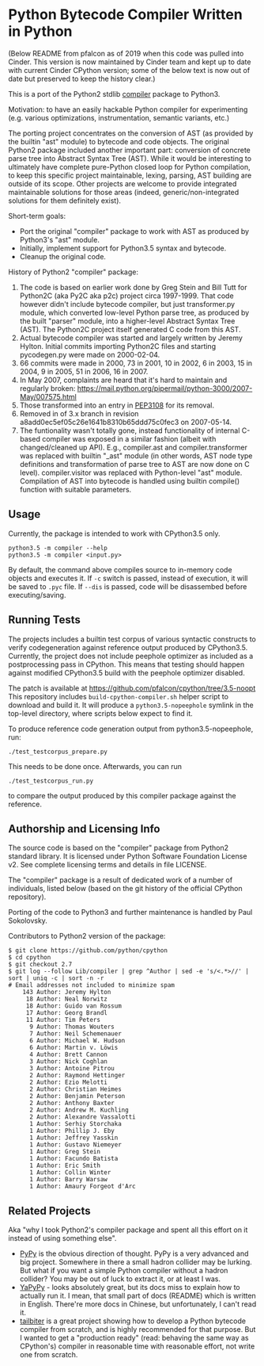 Python Bytecode Compiler Written in Python
==========================================

(Below README from pfalcon as of 2019 when this code was pulled into Cinder.
This version is now maintained by Cinder team and kept up to date with current
Cinder CPython version; some of the below text is now out of date but preserved
to keep the history clear.)

This is a port of the Python2 stdlib
[compiler](https://docs.python.org/2/library/compiler.html) package
to Python3.

Motivation: to have an easily hackable Python compiler for experimenting
(e.g. various optimizations, instrumentation, semantic variants, etc.)

The porting project concentrates on the conversion of AST (as provided by
the builtin "ast" module) to bytecode and code objects. The original Python2
package included another important part: conversion of concrete parse tree
into Abstract Syntax Tree (AST). While it would be interesting to ultimately
have complete pure-Python closed loop for Python compilation, to keep this
specific project maintainable, lexing, parsing, AST building are outside
of its scope. Other projects are welcome to provide integrated maintainable
solutions for those areas (indeed, generic/non-integrated solutions for them
definitely exist).

Short-term goals:

* Port the original "compiler" package to work with AST as produced by
  Python3's "ast" module.
* Initially, implement support for Python3.5 syntax and bytecode.
* Cleanup the original code.

History of Python2 "compiler" package:

1. The code is based on earlier work done by Greg Stein and Bill Tutt
for Python2C (aka Py2C aka p2c) project circa 1997-1999. That code however
didn't include bytecode compiler, but just transformer.py module, which
converted low-level Python parse tree, as produced by the built "parser"
module, into a higher-level Abstract Syntax Tree (AST). The Python2C
project itself generated C code from this AST.
2. Actual bytecode compiler was started and largely written by Jeremy
Hylton. Initial commits importing Python2C files and starting pycodegen.py
were made on 2000-02-04.
3. 66 commits were made in 2000, 73 in 2001, 10 in 2002, 6 in 2003,
15 in 2004, 9 in 2005, 51 in 2006, 16 in 2007.
4. In May 2007, complaints are heard that it's hard to maintain and regularly
broken: https://mail.python.org/pipermail/python-3000/2007-May/007575.html
5. Those transformed into an entry in [PEP3108](https://www.python.org/dev/peps/pep-3108/)
for its removal.
6. Removed in of 3.x branch in revision a8add0ec5ef05c26e1641b8310b65ddd75c0fec3
on 2007-05-14.
7. The funtionality wasn't totally gone, instead functionality of internal
C-based compiler was exposed in a similar fashion (albeit with changed/cleaned
up API). E.g., compiler.ast and compiler.transformer was replaced with
builtin "_ast" module (in other words, AST node type definitions and
transformation of parse tree to AST are now done on C level). compiler.visitor
was replaced with Python-level "ast" module. Compilation of AST into bytecode
is handled using builtin compile() function with suitable parameters.

Usage
-----

Currently, the package is intended to work with CPython3.5 only.

```
python3.5 -m compiler --help
python3.5 -m compiler <input.py>
```

By default, the command above compiles source to in-memory code objects
and executes it. If `-c` switch is passed, instead of execution, it will
be saved to `.pyc` file. If `--dis` is passed, code will be disassembed
before executing/saving.

Running Tests
-------------

The projects includes a builtin test corpus of various syntactic constructs
to verify codegeneration against reference output produced by CPython3.5.
Currently, the project does not include peephole optimizer as included as
a postprocessing pass in CPython. This means that testing should happen
against modified CPython3.5 build with the peephole optimizer disabled.

The patch is available at https://github.com/pfalcon/cpython/tree/3.5-noopt
This repository includes `build-cpython-compiler.sh` helper script to
download and build it. It will produce a `python3.5-nopeephole` symlink
in the top-level directory, where scripts below expect to find it.

To produce reference code generation output from python3.5-nopeephole, run:

~~~
./test_testcorpus_prepare.py
~~~

This needs to be done once. Afterwards, you can run

~~~
./test_testcorpus_run.py
~~~

to compare the output produced by this compiler package against the
reference.

Authorship and Licensing Info
-----------------------------

The source code is based on the "compiler" package from Python2 standard
library. It is licensed under Python Software Foundation License v2.
See complete licensing terms and details in file LICENSE.

The "compiler" package is a result of dedicated work of a number of
individuals, listed below (based on the git history of the official
CPython repository).

Porting of the code to Python3 and further maintenance is handled by
Paul Sokolovsky.

Contributors to Python2 version of the package:

```
$ git clone https://github.com/python/cpython
$ cd cpython
$ git checkout 2.7
$ git log --follow Lib/compiler | grep ^Author | sed -e 's/<.*>//' | sort | uniq -c | sort -n -r
# Email addresses not included to minimize spam
    143 Author: Jeremy Hylton
     18 Author: Neal Norwitz
     18 Author: Guido van Rossum
     17 Author: Georg Brandl
     11 Author: Tim Peters
      9 Author: Thomas Wouters
      7 Author: Neil Schemenauer
      6 Author: Michael W. Hudson
      6 Author: Martin v. Löwis
      4 Author: Brett Cannon
      3 Author: Nick Coghlan
      3 Author: Antoine Pitrou
      2 Author: Raymond Hettinger
      2 Author: Ezio Melotti
      2 Author: Christian Heimes
      2 Author: Benjamin Peterson
      2 Author: Anthony Baxter
      2 Author: Andrew M. Kuchling
      2 Author: Alexandre Vassalotti
      1 Author: Serhiy Storchaka
      1 Author: Phillip J. Eby
      1 Author: Jeffrey Yasskin
      1 Author: Gustavo Niemeyer
      1 Author: Greg Stein
      1 Author: Facundo Batista
      1 Author: Eric Smith
      1 Author: Collin Winter
      1 Author: Barry Warsaw
      1 Author: Amaury Forgeot d'Arc
```

Related Projects
----------------

Aka "why I took Python2's compiler package and spent all this effort on it
instead of using something else".

* [PyPy](https://bitbucket.org/pypy/pypy) is the obvious direction of thought.
  PyPy is a very advanced and big project. Somewhere in there a small hadron
  collider may be lurking. But what if you want a simple Python compiler
  without a hadron collider? You may be out of luck to extract it, or at
  least I was.
* [YaPyPy](https://github.com/Xython/YAPyPy) - looks absolutely great, but
  its docs miss to explain how to actually run it. I mean, that small part
  of docs (README) which is written in English. There're more docs in Chinese,
  but unfortunately, I can't read it.
* [tailbiter](https://github.com/darius/tailbiter) is a great project
  showing how to develop a Python bytecode compiler from scratch, and is
  highly recommended for that purpose. But I wanted to get a "production
  ready" (read: behaving the same way as CPython's) compiler in reasonable
  time with reasonable effort, not write one from scratch.
